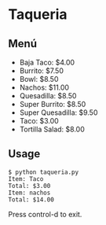 # Taqueria

## Menú
- Baja Taco: $4.00
- Burrito: $7.50
- Bowl: $8.50
- Nachos: $11.00
- Quesadilla: $8.50
- Super Burrito: $8.50
- Super Quesadilla: $9.50
- Taco: $3.00
- Tortilla Salad: $8.00

## Usage
```shell
$ python taqueria.py
Item: Taco
Total: $3.00
Item: nachos
Total: $14.00
```

Press control-d to exit.